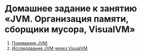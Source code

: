 # Домашнее задание к занятию «JVM. Организация памяти, сборщики мусора, VisualVM»

1. [Понимание JVM](./task1/README.md);
2. [Исследование JVM через VisualVM](./task2/README.md).